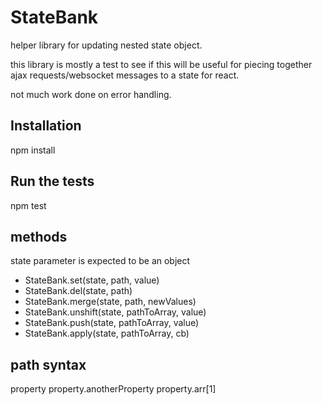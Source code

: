 

StateBank
=========

helper library for updating nested state object.

this library is mostly a test to see if this will be useful
for piecing together ajax requests/websocket messages to a state
for react.

not much work done on error handling.

## Installation

  npm install

## Run the tests

  npm test

## methods

   state parameter is expected to be an object

   * StateBank.set(state, path, value)
   * StateBank.del(state, path)
   * StateBank.merge(state, path, newValues)
   * StateBank.unshift(state, pathToArray, value)
   * StateBank.push(state, pathToArray, value)
   * StateBank.apply(state, pathToArray, cb)

## path syntax

  property
  property.anotherProperty
  property.arr[1]



